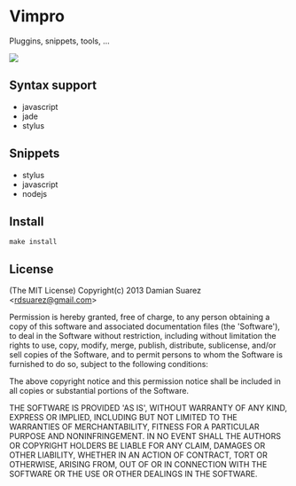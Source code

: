 
# Vimpro

Pluggins, snippets, tools, ...

![](https://i.cloudup.com/BcvVVUuz7H.png)

## Syntax support

  * javascript
  * jade
  * stylus

## Snippets

  * stylus
  * javascript
  * nodejs

## Install

  ```
  make install
  ```

## License

(The MIT License)
Copyright(c) 2013 Damian Suarez &lt;rdsuarez@gmail.com&gt;

Permission is hereby granted, free of charge, to any person obtaining
a copy of this software and associated documentation files (the
'Software'), to deal in the Software without restriction, including
without limitation the rights to use, copy, modify, merge, publish,
distribute, sublicense, and/or sell copies of the Software, and to
permit persons to whom the Software is furnished to do so, subject to
the following conditions:

The above copyright notice and this permission notice shall be
included in all copies or substantial portions of the Software.

THE SOFTWARE IS PROVIDED 'AS IS', WITHOUT WARRANTY OF ANY KIND,
EXPRESS OR IMPLIED, INCLUDING BUT NOT LIMITED TO THE WARRANTIES OF
MERCHANTABILITY, FITNESS FOR A PARTICULAR PURPOSE AND NONINFRINGEMENT.
IN NO EVENT SHALL THE AUTHORS OR COPYRIGHT HOLDERS BE LIABLE FOR ANY
CLAIM, DAMAGES OR OTHER LIABILITY, WHETHER IN AN ACTION OF CONTRACT,
TORT OR OTHERWISE, ARISING FROM, OUT OF OR IN CONNECTION WITH THE
SOFTWARE OR THE USE OR OTHER DEALINGS IN THE SOFTWARE.
